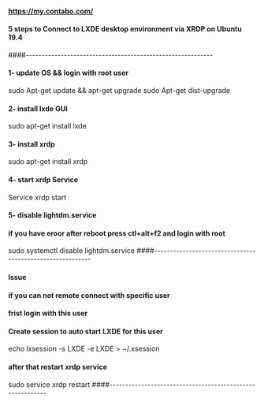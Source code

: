 #### https://my.contabo.com/
#### 5 steps to Connect to LXDE desktop environment via XRDP on Ubuntu 19.4
####-----------------------------------------------------------
#### 1- update OS && login with root user
sudo Apt-get update && apt-get upgrade
sudo Apt-get dist-upgrade

#### 2- install lxde GUI
sudo apt-get install lxde

#### 3- install xrdp
sudo apt-get install xrdp 

#### 4- start xrdp Service
Service xrdp start

#### 5- disable lightdm.service
#### if you have eroor after reboot press ctl+alt+f2 and login with root
sudo systemctl disable lightdm.service
####----------------------------------------------------------
#### Issue
#### if you can not remote connect with specific user
#### frist login with this user
#### Create session to auto start LXDE for this user  
echo lxsession -s LXDE -e LXDE > ~/.xsession
 
#### after that restart xrdp service
sudo service xrdp restart
####----------------------------------------------------------

 

 